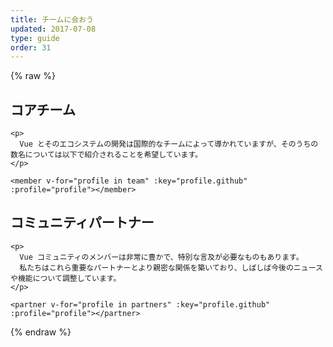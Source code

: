 ```yaml
---
title: チームに会おう
updated: 2017-07-08
type: guide
order: 31
---
```


{% raw %}
<style>
  #team-members .vuer {
    display: flex;
    padding: 20px 0;
    border-bottom: 1px dotted #ddd;
  }

  #team-members .vuer .avatar {
    flex: 0 0 80px;
  }

  #team-members .vuer .avatar img {
    border-radius: 50%;
  }

  #team-members .vuer .profile {
    padding-left: 26px;
    flex: 1;
  }

  #team-members .vuer .profile h3 {
    margin: 0;
    font-size: 1.3em;
  }

  #team-members .vuer .profile h3::before, #team-members .vuer .profile h3::after {
    display: none;
  }

  #team-members .vuer .profile dl {
    margin: 5px 0 0;
  }

  #team-members .vuer .profile dt, 
  #team-members .vuer .profile dd,
  #team-members .vuer .profile ul,
  #team-members .vuer .profile li {
    display: inline;
    padding: 0;
    margin: 0;
    line-height: 1.6;
  }

  #team-members .vuer .profile li::after {
    content: ' · ';
  }

  #team-members .vuer .profile li:last-child::after {
    content: '';
  }

  #team-members .vuer .profile dt::after {
    content: ':';
  }

  #team-members .vuer .profile dd {
    font-weight: 600;
  }

  #team-members .vuer .profile dd::after {
    content: ' ';
    display: block;
  }

  #team-members .vuer .profile .social {
    margin-top: 3px;
    font-size: 1.3em;
  }

  #team-members .vuer .profile .social a {
    margin-right: 5px;
  }

  #team-members .vuer .profile .social a.github {
    color: #000;
  }

  #team-members .vuer .profile .social a.twitter {
    color: #1da1f3;
  }
</style>

<script id="memberTemplate" type="text/tmpl">
  <div class="vuer">
    <div class="avatar">
      <img v-if="profile.github" 
        :src="'https://github.com/' + profile.github + '.png'" 
        :alt="profile.name" width=80 height=80>
    </div>
    <div class="profile">
      <h3>{{ profile.name }}</h3>
      <dl>
        <template v-if="profile.reposOfficial">
          <dt>Core focus</dt>
          <dd>
            <ul>
              <li v-for="repo in profile.reposOfficial">
                <a :href="githubUrl('vuejs', repo)" target=_blank>{{ repo }}</a>
              </li>
            </ul>
          </dd>
        </template>
        <template v-if="profile.github && profile.reposPersonal">
          <dt>Ecosystem</dt>
          <dd>
            <ul>
              <li v-for="repo in profile.reposPersonal">
                <a :href="githubUrl(profile.github, repo)" target=_blank>
                  {{ repo}}
                </a>
              </li>
            </ul>
          </dd>
        </template>
        <template v-if="profile.work">
          <dt>Work</dt>
          <dd>{{ profile.work }}</dd>
        </template>
        <template v-if="profile.links">
          <dt>Website{{ profile.links.length > 1 ? 's' : '' }}</dt>
          <dd>
            <ul>
              <li v-for="link in profile.links">
                <a :href="link" target=_blank>{{ minimizeLink(link) }}</a>
              </li>
            </ul>
          </dd>
        </template>
        <footer v-if="profile.github || profile.twitter" class="social">
          <a class=github v-if="profile.github" :href="githubUrl(profile.github)">
            <i class="fa fa-github"></i>
          </a>
          <a class=twitter v-if="profile.twitter" :href="'https://twitter.com/' + profile.twitter">
            <i class="fa fa-twitter"></i>
          </a>
        </footer>
      </dl>
    </div>
  </div>
</script>

<div id="team-members">
  <div class="team">
    <h2 id="the-core-team">コアチーム</h2>

    <p>
      Vue とそのエコシステムの開発は国際的なチームによって導かれていますが、そのうちの数名については以下で紹介されることを希望しています。
    </p>

    <member v-for="profile in team" :key="profile.github" :profile="profile"></member>
  </div>

  <div class="team">
    <h2 id="community-partners">コミュニティパートナー</h2>

    <p>
      Vue コミュニティのメンバーは非常に豊かで、特別な言及が必要なものもあります。
      私たちはこれら重要なパートナーとより親密な関係を築いており、しばしば今後のニュースや機能について調整しています。
    </p>

    <partner v-for="profile in partners" :key="profile.github" :profile="profile"></partner>
  </div>
</div>

<script>
(function () {
  var team = [{
    name: 'Evan You',
    github: 'yyx990803',
    twitter: 'youyuxi',
    work: 'Creator @ Vue.js',
    links: [
      'https://www.patreon.com/evanyou'
    ]
  }]

  team = team.concat(shuffle([
    {
      name: 'Chris Fritz',
      github: 'chrisvfritz',
      twitter: 'chrisvfritz',
      work: 'Consultant',
      reposOfficial: [
        'vuejs.org', 'vue-migration-helper'
      ],
      reposPersonal: [
        'vue-2.0-simple-routing-example', 'vue-ssr-demo-simple'
      ]
    },
    {
      name: 'Eduardo',
      github: 'posva',
      twitter: 'posva',
      work: 'Lead Instructor @ IronHack',
      reposOfficial: [
        'vuefire', 'vue-router'
      ],
      reposPersonal: [
        'vuexfire', 'vue-mdc', 'vue-motion'
      ],
      links: [
        'https://www.codementor.io/posva'
      ]
    },
    {
      name: 'Jinjiang',
      github: 'jinjiang',
      twitter: 'zhaojinjiang',
      work:'Alibaba',
      reposPersonal: [
        'apache/incubator-weex'
      ]
    },
    {
      name: 'Egoist',
      github: 'egoist',
      twitter: 'rem_rin_rin',
      reposOfficial: [
        'vue-cli'
      ],
      reposPersonal: [
        'poi', 'ream', 'vue-play'
      ]
    },
    {
      name: 'Katashin',
      work: 'oRo Co., Ltd.',
      github: 'ktsn',
      twitter: 'ktsn',
      reposOfficial: [
        'vuex', 'vue-class-component'
      ]
    },
    {
      name: 'Kazupon',
      github: 'kazupon',
      twitter: 'kazu_pon',
      work: 'CTO',
      reposOfficial: [
        'jp.vuejs.org'
      ],
      reposPersonal: [
        'vue-i18n', 'vue-i18n-loader', 'vue-validator'
      ],
      links: [
        'https://cuusoo.com', 'http://frapwings.jp'
      ]
    },
    {
      name: 'Rahul Kadyan',
      work: 'Headout',
      github: 'znck',
      twitter: 'znck0',
      reposOfficial: [
        'rollup-plugin-vue', 'vue-issue-helper'
      ],
      reposPersonal: [
        'vue-keynote', 'bootstrap-for-vue', 'vue-interop'
      ],
      links: [
        'https://znck.me', 'https://www.codementor.io/znck'
      ]
    },
    {
      name: 'Alan Song',
      work: 'Cofounder @ Futurenda',
      github: 'fnlctrl',
      reposOfficial: [
        'vue-router'
      ]
    },
    {
      name: 'Blake Newman',
      work: 'Software Engineer @ Attest (askattest.com)',
      github: 'blake-newman',
      twitter: 'blake-newman',
      reposOfficial: [
        'vuex', 'vue-router', 'vue-loader'
      ]
    },
    {
      name: 'Phan An',
      github: 'phanan',
      twitter: 'notphanan',
      reposOfficial: [
        'vuejs.org'
      ],
      reposPersonal: [
        'vuequery', 'vue-google-signin-button'
      ],
      links: [
        'https://phanan.net/'
      ]
    }
  ]))

  var partners = [
    {
      name: 'Sebastien Chopin',
      github: 'Atinux',
      twitter: 'Atinux',
      reposPersonal: [
        'nuxt/nuxt.js'
      ],
      links: [
        'https://orion.sh/'
      ]
    },
    {
      name: 'Khary Sharpe',
      github: 'kharysharpe',
      twitter: 'kharysharpe',
      links: [
        'https://twitter.com/VueJsNews',
        'http://www.kharysharpe.com/'
      ]
    }
  ]

  var mixin = {
    methods: {
      minimizeLink: function (link) {
        return link
          .replace(/^https?:\/\/(www\.)?/, '')
          .replace(/\/$/, '')
      },
      /**
       * Generate a GitHub URL using a repo and a handle.
       */
      githubUrl: function (handle, repo) {
        if (repo && repo.indexOf('/') !== -1) {
          // If the repo name has a slash, it must be an organization repo.
          // In such a case, we discard the (personal) handle.
          return 'https://github.com/' + repo;
        }
        return 'https://github.com/' + handle + '/' + (repo || '');
      }
    }
  }

  Vue.component('member', {
    template: document.getElementById('memberTemplate').innerHTML,
    props: {
      profile: Object
    },
    mixins: [mixin] 
  })

  Vue.component('partner', {
    template: document.getElementById('memberTemplate').innerHTML,
    props: {
      profile: Object
    },
    mixins: [mixin]
  })

  new Vue({
    el: '#team-members',
    data: {
      team: team,
      partners: shuffle(partners)
    }
  })

  /**
  * Shuffles array in place.
  * @param {Array} a items The array containing the items.
  */
  function shuffle(a) {
    var j, x, i;
    for (i = a.length; i; i--) {
      j = Math.floor(Math.random() * i);
      x = a[i - 1];
      a[i - 1] = a[j];
      a[j] = x;
    }
    return a
  }
})()
</script>
{% endraw %}
